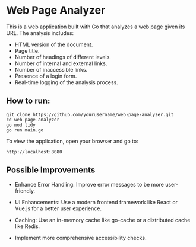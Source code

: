 # Web Page Analyzer
This is a web application built with Go that analyzes a web page given its URL. The analysis includes:

* HTML version of the document.
* Page title.
* Number of headings of different levels.
* Number of internal and external links.
* Number of inaccessible links.
* Presence of a login form.
* Real-time logging of the analysis process.


## How to run:
```
git clone https://github.com/yourusername/web-page-analyzer.git
cd web-page-analyzer
go mod tidy
go run main.go
```

To view the application, open your browser and go to:
```
http://localhost:8080
```

## Possible Improvements
- Enhance Error Handling: Improve error messages to be more user-friendly.

- UI Enhancements: Use a modern frontend framework like React or Vue.js for a better user experience.

- Caching: Use an in-memory cache like go-cache or a distributed cache like Redis.

- Implement more comprehensive accessibility checks.
